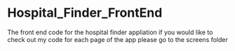 # Hospital_Finder_FrontEnd
The front end code for the hospital finder appliation
if you would like to check out my code for each page of the app please go
to the screens folder 

